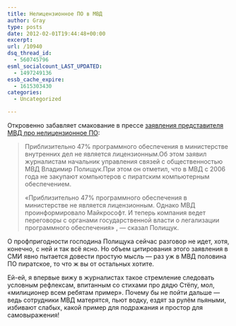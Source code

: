 ```yaml
---
title: Нелицензионное ПО в МВД
author: Gray
type: posts
date: 2012-02-01T19:44:48+00:00
excerpt:
url: /10940
dsq_thread_id:
  - 560745796
esml_socialcount_LAST_UPDATED:
  - 1497249136
essb_cache_expire:
  - 1615303430
categories:
  - Uncategorized

---
```








Откровенно забавляет смакование в прессе [заявления представителя МВД про нелицензионное ПО][1]:

> Приблизительно 47% программного обеспечения в министерстве внутренних дел не является лицензионным.Об этом заявил журналистам начальник управления связей с общественностью МВД Владимир Полищук.При этом он отметил, что в МВД с 2006 года не закупают компьютеров с пиратским компьютерным обеспечением.
> 
> &#171;Приблизительно 47% программного обеспечения в министерстве не является лицензионным. Однако МВД проинформировало Майкрософт. И теперь компания ведет переговоры с органами государственной власти о легализации программного обеспечения&#187; , &#8212; сказал Полищук.

О профпригодности господина Полищука сейчас разговор не идет, хотя, конечно, с ней и так всё ясно. Но объем цитирования этого заявления в СМИ явно пытается довести простую мысль — раз уж в МВД половина ПО пиратское, то что ж вы от остальных хотите.

Ей-ей, я впервые вижу в журналистах такое стремление следовать условным рефлексам, впитанным со стихами про дядю Стёпу, мол, &#171;милиционер всем ребятам пример&#187;. Почему бы не пойти дальше — ведь сотрудники МВД матерятся, пьют водку, ездят за рулём пьяными, избивают слабых, какой пример для подражания и простор для самовыражения!

 [1]: http://www.pravda.com.ua/rus/news/2012/02/1/6945809/